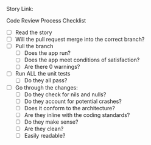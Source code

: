 Story Link: 

Code Review Process Checklist
- [ ] Read the story
- [ ] Will the pull request merge into the correct branch?
- [ ] Pull the branch
  - [ ] Does the app run?
  - [ ] Does the app meet conditions of satisfaction?
  - [ ] Are there 0 warnings?
- [ ] Run ALL the unit tests
  - [ ] Do they all pass?
- [ ] Go through the changes:
  - [ ] Do they check for nils and nulls?
  - [ ] Do they account for potential crashes?
  - [ ] Does it conform to the architecture?
  - [ ] Are they inline with the coding standards?
  - [ ] Do they make sense?
  - [ ] Are they clean?
  - [ ] Easily readable?
